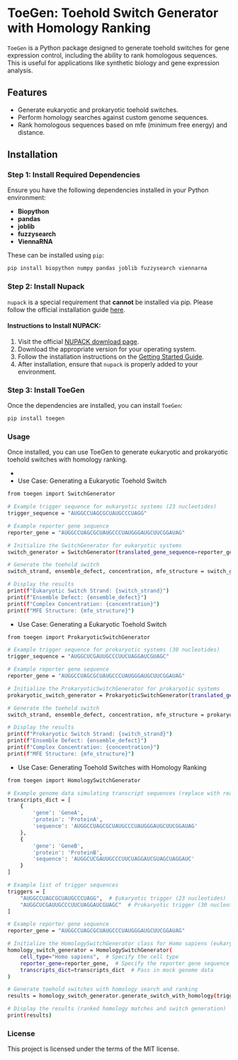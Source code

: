 # ToeGen: Toehold Switch Generator with Homology Ranking

`ToeGen` is a Python package designed to generate toehold switches for gene expression control, including the ability to rank homologous sequences. This is useful for applications like synthetic biology and gene expression analysis.

## Features
- Generate eukaryotic and prokaryotic toehold switches.
- Perform homology searches against custom genome sequences.
- Rank homologous sequences based on mfe (minimum free energy) and distance.

## Installation

### Step 1: Install Required Dependencies

Ensure you have the following dependencies installed in your Python environment:

- **Biopython**
- **pandas**
- **joblib**
- **fuzzysearch**
- **ViennaRNA**

These can be installed using `pip`:

```bash
pip install biopython numpy pandas joblib fuzzysearch viennarna
```

### Step 2: Install Nupack

`nupack` is a special requirement that **cannot** be installed via pip. Please follow the official installation guide [here](https://docs.nupack.org/start).

#### Instructions to Install NUPACK:
1. Visit the official [NUPACK download page](https://nupack.org/downloads).
2. Download the appropriate version for your operating system.
3. Follow the installation instructions on the [Getting Started Guide](https://docs.nupack.org/start).
4. After installation, ensure that `nupack` is properly added to your environment.

### Step 3: Install ToeGen

Once the dependencies are installed, you can install `ToeGen`:

```bash
pip install toegen
```

### Usage

Once installed, you can use ToeGen to generate eukaryotic and prokaryotic toehold switches with homology ranking.

- 
- Use Case: Generating a Eukaryotic Toehold Switch
```bash
from toegen import SwitchGenerator

# Example trigger sequence for eukaryotic systems (23 nucleotides)
trigger_sequence = "AUGGCCUAGCGCUAUGCCCUAGG"

# Example reporter gene sequence
reporter_gene = "AUGGCCUAGCGCUAUGCCCUAUGGGAUGCUUCGGAUAG"

# Initialize the SwitchGenerator for eukaryotic systems
switch_generator = SwitchGenerator(translated_gene_sequence=reporter_gene)

# Generate the toehold switch
switch_strand, ensemble_defect, concentration, mfe_structure = switch_generator.get_switch(trigger_sequence)

# Display the results
print(f"Eukaryotic Switch Strand: {switch_strand}")
print(f"Ensemble Defect: {ensemble_defect}")
print(f"Complex Concentration: {concentration}")
print(f"MFE Structure: {mfe_structure}")
```

- Use Case: Generating a Eukaryotic Toehold Switch
```bash
from toegen import ProkaryoticSwitchGenerator

# Example trigger sequence for prokaryotic systems (30 nucleotides)
trigger_sequence = "AUGGCUCGAUUGCCCUUCUAGGAUCGUAGC"

# Example reporter gene sequence
reporter_gene = "AUGGCCUAGCGCUAUGCCCUAUGGGAUGCUUCGGAUAG"

# Initialize the ProkaryoticSwitchGenerator for prokaryotic systems
prokaryotic_switch_generator = ProkaryoticSwitchGenerator(translated_gene_sequence=reporter_gene)

# Generate the toehold switch
switch_strand, ensemble_defect, concentration, mfe_structure = prokaryotic_switch_generator.get_switch(trigger_sequence)

# Display the results
print(f"Prokaryotic Switch Strand: {switch_strand}")
print(f"Ensemble Defect: {ensemble_defect}")
print(f"Complex Concentration: {concentration}")
print(f"MFE Structure: {mfe_structure}")
```

- Use Case: Generating Toehold Switches with Homology Ranking
```bash
from toegen import HomologySwitchGenerator

# Example genome data simulating transcript sequences (replace with real data if available)
transcripts_dict = [
    {
        'gene': 'GeneA',
        'protein': 'ProteinA',
        'sequence': 'AUGGCCUAGCGCUAUGCCCUAUGGGAUGCUUCGGAUAG'
    },
    {
        'gene': 'GeneB',
        'protein': 'ProteinB',
        'sequence': 'AUGGCUCGAUUGCCCUUCUAGGAUCGUAGCUAGGAUC'
    }
]

# Example list of trigger sequences
triggers = [
    "AUGGCCUAGCGCUAUGCCCUAGG",  # Eukaryotic trigger (23 nucleotides)
    "AUGGCUCGAUUGCCCUUCUAGGAUCGUAGC"  # Prokaryotic trigger (30 nucleotides)
]

# Example reporter gene sequence
reporter_gene = "AUGGCCUAGCGCUAUGCCCUAUGGGAUGCUUCGGAUAG"

# Initialize the HomologySwitchGenerator class for Homo sapiens (eukaryotic)
homology_switch_generator = HomologySwitchGenerator(
    cell_type="Homo sapiens",  # Specify the cell type
    reporter_gene=reporter_gene,  # Specify the reporter gene sequence
    transcripts_dict=transcripts_dict  # Pass in mock genome data
)

# Generate toehold switches with homology search and ranking
results = homology_switch_generator.generate_switch_with_homology(triggers, homology_switch_generator.transcripts_dict)

# Display the results (ranked homology matches and switch generation)
print(results)
```

### License

This project is licensed under the terms of the MIT license.